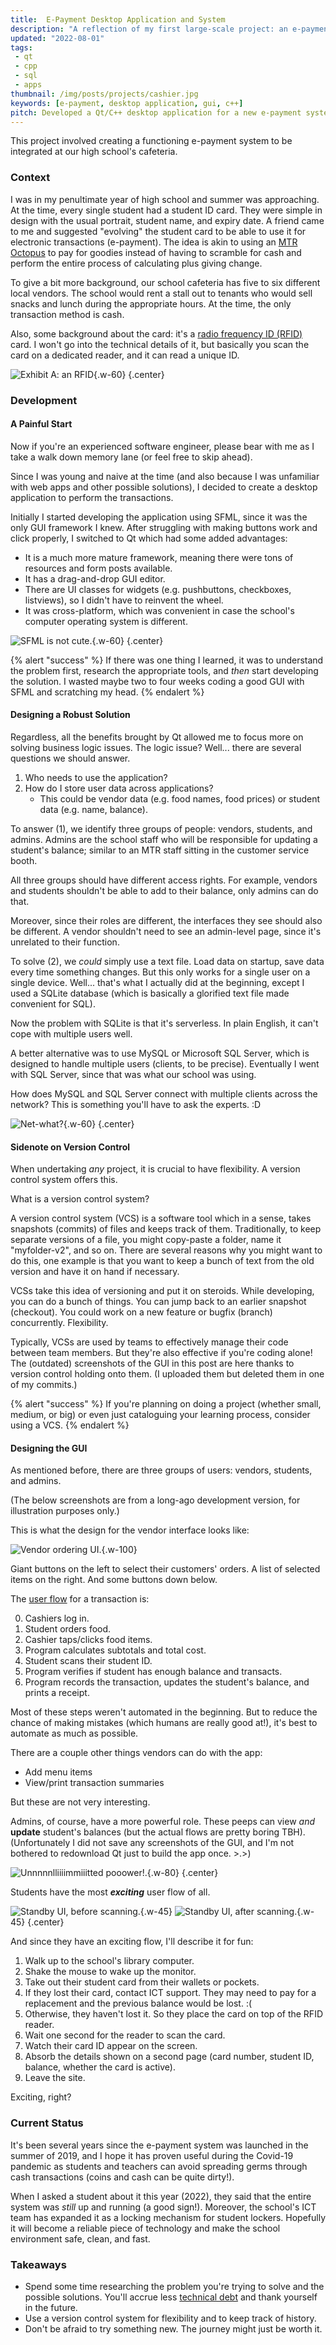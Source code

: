 ```yaml
---
title:  E-Payment Desktop Application and System
description: "A reflection of my first large-scale project: an e-payment system plus cross-platform desktop application made using Qt."
updated: "2022-08-01"
tags: 
 - qt
 - cpp
 - sql
 - apps
thumbnail: /img/posts/projects/cashier.jpg
keywords: [e-payment, desktop application, gui, c++]
pitch: Developed a Qt/C++ desktop application for a new e-payment system in the school cafeteria. Collaborated with ICT staff in UI design and connecting the application with the school’s SQL Server database.
---
```


This project involved creating a functioning e-payment system to be integrated at our high school's cafeteria.

### Context

I was in my penultimate year of high school and summer was approaching. At the time, every single student had a student ID card. They were simple in design with the usual portrait, student name, and expiry date. A friend came to me and suggested "evolving" the student card to be able to use it for electronic transactions (e-payment). The idea is akin to using an [MTR Octopus][octopus] to pay for goodies instead of having to scramble for cash and perform the entire process of calculating plus giving change.

To give a bit more background, our school cafeteria has five to six different local vendors. The school would rent a stall out to tenants who would sell snacks and lunch during the appropriate hours. At the time, the only transaction method is cash.

Also, some background about the card: it's a [radio frequency ID (RFID)][rfid] card. I won't go into the technical details of it, but basically you scan the card on a dedicated reader, and it can read a unique ID.

![Exhibit A: an RFID](/img/posts/projects/studentcard/rfid.jpg){.w-60}
{.center}

### Development
#### A Painful Start
Now if you're an experienced software engineer, please bear with me as I take a walk down memory lane (or feel free to skip ahead).

Since I was young and naive at the time (and also because I was unfamiliar with web apps and other possible solutions), I decided to create a desktop application to perform the transactions.

Initially I started developing the application using SFML, since it was the only GUI framework I knew. After struggling with making buttons work and click properly, I switched to Qt which had some added advantages:

* It is a much more mature framework, meaning there were tons of resources and form posts available.
* It has a drag-and-drop GUI editor.
* There are UI classes for widgets (e.g. pushbuttons, checkboxes, listviews), so I didn't have to reinvent the wheel.
* It was cross-platform, which was convenient in case the school's computer operating system is different.

![SFML is not cute.](/img/posts/memes/sfml-is-not-cute.jpg){.w-60}
{.center}

{% alert "success" %}
If there was one thing I learned, it was to understand the problem first, research the appropriate tools, and *then* start developing the solution. I wasted maybe two to four weeks coding a good GUI with SFML and scratching my head.
{% endalert %}

#### Designing a Robust Solution
Regardless, all the benefits brought by Qt allowed me to focus more on solving business logic issues. The logic issue? Well... there are several questions we should answer.

1. Who needs to use the application?
2. How do I store user data across applications?
    * This could be vendor data (e.g. food names, food prices) or student data (e.g. name, balance).

To answer (1), we identify three groups of people: vendors, students, and admins. Admins are the school staff who will be responsible for updating a student's balance; similar to an MTR staff sitting in the customer service booth.

All three groups should have different access rights. For example, vendors and students shouldn't be able to add to their balance, only admins can do that. 

Moreover, since their roles are different, the interfaces they see should also be different. A vendor shouldn't need to see an admin-level page, since it's unrelated to their function.

To solve (2), we *could* simply use a text file. Load data on startup, save data every time something changes. But this only works for a single user on a single device. Well... that's what I actually did at the beginning, except I used a SQLite database (which is basically a glorified text file made convenient for SQL).

Now the problem with SQLite is that it's serverless. In plain English, it can't cope with multiple users well.

A better alternative was to use MySQL or Microsoft SQL Server, which is designed to handle multiple users (clients, to be precise). Eventually I went with SQL Server, since that was what our school was using.

How does MySQL and SQL Server connect with multiple clients across the network? This is something you'll have to ask the experts. :D

![Net-what?](/img/posts/memes/netwhat.jpg){.w-60}
{.center}

#### Sidenote on Version Control
When undertaking *any* project, it is crucial to have flexibility. A version control system offers this.

What is a version control system?

A version control system (VCS) is a software tool which in a sense, takes snapshots (commits) of files and keeps track of them. Traditionally, to keep separate versions of a file, you might copy-paste a folder, name it "myfolder-v2", and so on. There are several reasons why you might want to do this, one example is that you want to keep a bunch of text from the old version and have it on hand if necessary.

VCSs take this idea of versioning and put it on steroids. While developing, you can do a bunch of things. You can jump back to an earlier snapshot (checkout). You could work on a new feature or bugfix (branch) concurrently. Flexibility.

Typically, VCSs are used by teams to effectively manage their code between team members. But they're also effective if you're coding alone! The (outdated) screenshots of the GUI in this post are here thanks to version control holding onto them. (I uploaded them but deleted them in one of my commits.)

{% alert "success" %}
If you're planning on doing a project (whether small, medium, or big) or even just cataloguing your learning process, consider using a VCS.
{% endalert %}

#### Designing the GUI
As mentioned before, there are three groups of users: vendors, students, and admins.

(The below screenshots are from a long-ago development version, for illustration purposes only.)

This is what the design for the vendor interface looks like:

![Vendor ordering UI.](/img/posts/projects/studentcard/vendor-order.jpg){.w-100}

Giant buttons on the left to select their customers' orders. A list of selected items on the right. And some buttons down below.

The [user flow][user-flow] for a transaction is:

0. Cashiers log in.
1. Student orders food.
2. Cashier taps/clicks food items.
3. Program calculates subtotals and total cost.
4. Student scans their student ID.
5. Program verifies if student has enough balance and transacts.
6. Program records the transaction, updates the student's balance, and prints a receipt.

Most of these steps weren't automated in the beginning. But to reduce the chance of making mistakes (which humans are really good at!), it's best to automate as much as possible.

There are a couple other things vendors can do with the app:

* Add menu items
* View/print transaction summaries

But these are not very interesting.

Admins, of course, have a more powerful role. These peeps can view *and* **update** student's balances (but the actual flows are pretty boring TBH). (Unfortunately I did not save any screenshots of the GUI, and I'm not bothered to redownload Qt just to build the app once. >.>)

![Unnnnnlliiiimmiiitted pooower!.](/img/posts/memes/unlimited-power.jpg){.w-80}
{.center}

Students have the most ***exciting*** user flow of all.

![Standby UI, before scanning.](/img/posts/projects/studentcard/standby.jpg){.w-45}
![Standby UI, after scanning.](/img/posts/projects/studentcard/standby-scanned.jpg){.w-45}
{.center}

And since they have an exciting flow, I'll describe it for fun:

1. Walk up to the school's library computer.
2. Shake the mouse to wake up the monitor.
3. Take out their student card from their wallets or pockets.
4. If they lost their card, contact ICT support. They may need to pay for a replacement and the previous balance would be lost. :(
5. Otherwise, they haven't lost it. So they place the card on top of the RFID reader.
6. Wait one second for the reader to scan the card.
7. Watch their card ID appear on the screen.
8. Absorb the details shown on a second page (card number, student ID, balance, whether the card is active).
9. Leave the site.

Exciting, right?

### Current Status
It's been several years since the e-payment system was launched in the summer of 2019, and I hope it has proven useful during the Covid-19 pandemic as students and teachers can avoid spreading germs through cash transactions (coins and cash can be quite dirty!).

When I asked a student about it this year (2022), they said that the entire system was *still* up and running (a good sign!). Moreover, the school's ICT team has expanded it as a locking mechanism for student lockers. Hopefully it will become a reliable piece of technology and make the school environment safe, clean, and fast.

### Takeaways

* Spend some time researching the problem you're trying to solve and the possible solutions. You'll accrue less [technical debt][techdebt] and thank yourself in the future.
* Use a version control system for flexibility and to keep track of history.
* Don't be afraid to try something new. The journey might just be worth it.


[octopus]: https://en.wikipedia.org/wiki/Octopus_card
[rfid]: https://en.wikipedia.org/wiki/Radio-frequency_identification
[user-flow]: https://www.optimizely.com/optimization-glossary/user-flow
[techdebt]: https://en.wikipedia.org/wiki/Technical_debt